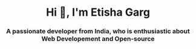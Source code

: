 <h1 align="center">Hi 👋, I'm Etisha Garg</h1>
<h3 align="center">A passionate developer from India, who is enthusiastic about Web Developement and Open-source</h3>

<!---
EtishaGarg/EtishaGarg is a ✨ special ✨ repository because its `README.md` (this file) appears on your GitHub profile.
You can click the Preview link to take a look at your changes.
--->
